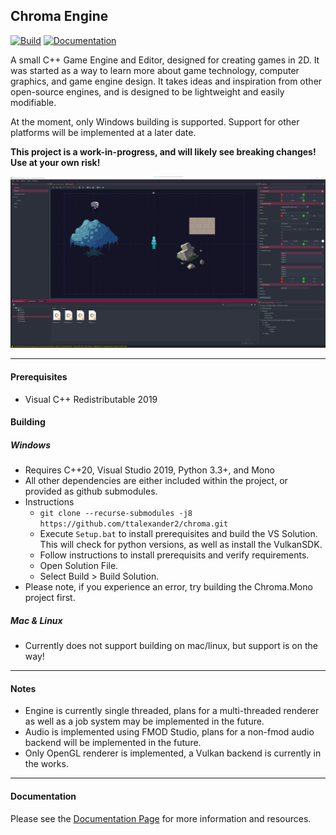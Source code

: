## Chroma Engine

[![Build](https://github.com/ttalexander2/chroma/actions/workflows/build.yml/badge.svg)](https://github.com/ttalexander2/chroma/actions/workflows/build.yml)
[![Documentation](https://github.com/ttalexander2/chroma/actions/workflows/main.yml/badge.svg)](https://github.com/ttalexander2/chroma/actions/workflows/main.yml)

A small C++ Game Engine and Editor, designed for creating games in 2D. It was started as a way to learn more about game technology, computer graphics, and game engine design. It takes ideas and inspiration from other open-source engines, and is designed to be lightweight and easily modifiable.

At the moment, only Windows building is supported. Support for other platforms will be implemented at a later date.

**This project is a work-in-progress, and will likely see breaking changes! Use at your own risk!**

![](https://raw.githubusercontent.com/ttalexander2/chroma/master/docs/screencap.png)

---


#### Prerequisites
- Visual C++ Redistributable 2019

#### Building
##### Windows
- Requires C++20, Visual Studio 2019, Python 3.3+, and Mono
- All other dependencies are either included within the project, or provided as github submodules.
- Instructions
    - `git clone --recurse-submodules -j8 https://github.com/ttalexander2/chroma.git`
    - Execute `Setup.bat` to install prerequisites and build the VS Solution. This will check for python versions, as well as install the VulkanSDK.
    - Follow instructions to install prerequisits and verify requirements.
    - Open Solution File.
    - Select Build > Build Solution.
 - Please note, if you experience an error, try building the Chroma.Mono project first.
     
##### Mac & Linux
- Currently does not support building on mac/linux, but support is on the way!

----
#### Notes
- Engine is currently single threaded, plans for a multi-threaded renderer as well as a job system may be implemented in the future.
- Audio is implemented using FMOD Studio, plans for a non-fmod audio backend will be implemented in the future.
- Only OpenGL renderer is implemented, a Vulkan backend is currently in the works.

---
#### Documentation

Please see the [Documentation Page](https://ttalexander2.github.io/chroma/) for more information and resources.
